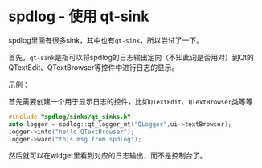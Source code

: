 # spdlog - 使用 qt-sink

spdlog里面有很多sink，其中也有`qt-sink`，所以尝试了一下。

首先，`qt-sink`是指可以将spdlog的日志输出定向（不知此词是否用对）到Qt的QTextEdit、QTextBrowser等控件中进行日志的显示。

示例：

首先需要创建一个用于显示日志的控件，比如`QTextEdit`、`QTextBrowser`类等等

```c++
#include "spdlog/sinks/qt_sinks.h"
auto logger = spdlog::qt_logger_mt("QLogger",ui->textBrowser);
logger->info("hello QTextBrowser");
logger->warn("this msg from spdlog");
```

然后就可以在widget里看到对应的日志输出，而不是控制台了。